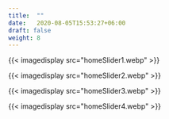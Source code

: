 ```yaml
---
title:  ""
date:   2020-08-05T15:53:27+06:00
draft: false
weight: 8
---
```



{{< imagedisplay  src="homeSlider1.webp"  >}}

{{< imagedisplay  src="homeSlider2.webp"  >}}

{{< imagedisplay  src="homeSlider3.webp"  >}}

{{< imagedisplay  src="homeSlider4.webp"  >}}